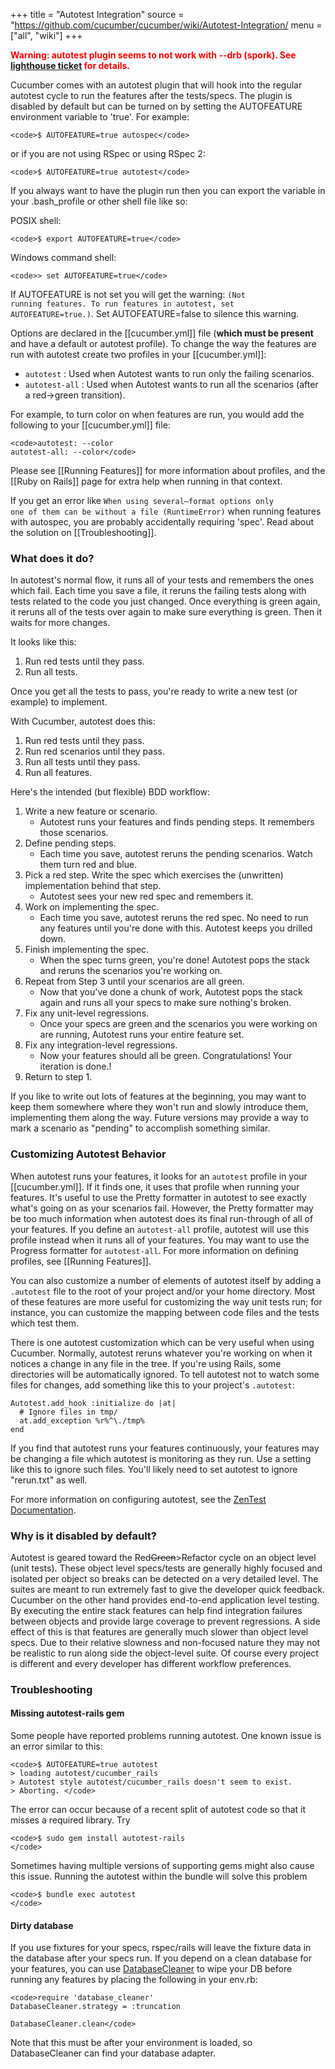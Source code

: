 +++
title = "Autotest Integration"
source = "https://github.com/cucumber/cucumber/wiki/Autotest-Integration/
menu = ["all", "wiki"]
+++

**<span style="color:red;">Warning: autotest plugin seems to not work with --drb (spork). See [lighthouse ticket](https://rspec.lighthouseapp.com/projects/16211-cucumber/tickets/365-cucumber-out-option-does-not-worj-with-drb) for details.</span>**

Cucumber comes with an autotest plugin that will hook into the regular autotest cycle to run the features after the tests/specs. The plugin is disabled by default but can be turned on by setting the AUTOFEATURE environment variable to 'true'. For example:

    <code>$ AUTOFEATURE=true autospec</code>

or if you are not using RSpec or using RSpec 2:

    <code>$ AUTOFEATURE=true autotest</code>

If you always want to have the plugin run then you can export the variable in your .bash\_profile or other shell file like so:

POSIX shell:

    <code>$ export AUTOFEATURE=true</code>

Windows command shell:

    <code>> set AUTOFEATURE=true</code>

If AUTOFEATURE is not set you will get the warning: <code>(Not running features. To run features in autotest, set AUTOFEATURE=true.)</code>. Set AUTOFEATURE=false to silence this warning.

Options are declared in the \[\[cucumber.yml\]\] file (<strong>which must be present</strong> and have a default or autotest profile). To change the way the features are run with autotest create two profiles in your \[\[cucumber.yml\]\]:

-   <code>autotest</code> : Used when Autotest wants to run only the failing scenarios.
-   <code>autotest-all</code> : Used when Autotest wants to run all the scenarios (after a red-&gt;green transition).

For example, to turn color on when features are run, you would add the following to your \[\[cucumber.yml\]\] file:

    <code>autotest: --color
    autotest-all: --color</code>

Please see \[\[Running Features\]\] for more information about profiles, and the \[\[Ruby on Rails\]\] page for extra help when running in that context.

If you get an error like <code>When using several—format options only one of them can be without a file (RuntimeError)</code> when running features with autospec, you are probably accidentally requiring 'spec'. Read about the solution on \[\[Troubleshooting\]\].

### What does it do?

In autotest's normal flow, it runs all of your tests and remembers the
ones which fail. Each time you save a file, it reruns the failing
tests along with tests related to the code you just changed. Once
everything is green again, it reruns all of the tests over again to
make sure everything is green. Then it waits for more changes.

It looks like this:

1.  Run red tests until they pass.
2.  Run all tests.

Once you get all the tests to pass, you're ready to write a new test (or example) to implement.

With Cucumber, autotest does this:

1.  Run red tests until they pass.
2.  Run red scenarios until they pass.
3.  Run all tests until they pass.
4.  Run all features.

Here's the intended (but flexible) BDD workflow:

1.  Write a new feature or scenario.
    -   Autotest runs your features and finds pending steps. It remembers those scenarios.
2.  Define pending steps.
    -   Each time you save, autotest reruns the pending scenarios. Watch them turn red and blue.
3.  Pick a red step. Write the spec which exercises the (unwritten) implementation behind that step.
    -   Autotest sees your new red spec and remembers it.
4.  Work on implementing the spec.
    -   Each time you save, autotest reruns the red spec. No need to run any features until you're done with this. Autotest keeps you drilled down.
5.  Finish implementing the spec.
    -   When the spec turns green, you're done! Autotest pops the stack and reruns the scenarios you're working on.
6.  Repeat from Step 3 until your scenarios are all green.
    -   Now that you've done a chunk of work, Autotest pops the stack again and runs all your specs to make sure nothing's broken.
7.  Fix any unit-level regressions.
    -   Once your specs are green and the scenarios you were working on are running, Autotest runs your entire feature set.
8.  Fix any integration-level regressions.
    -   Now your features should all be green. Congratulations! Your iteration is done.!
9.  Return to step 1.

If you like to write out lots of features at the beginning, you may want to keep them somewhere where they won't run and slowly introduce them, implementing them along the way. Future versions may provide a way to mark a scenario as "pending" to accomplish something similar.

### Customizing Autotest Behavior

When autotest runs your features, it looks for an `autotest` profile in your \[\[cucumber.yml\]\]. If it finds one, it uses that profile when running your features. It's useful to use the Pretty formatter in autotest to see exactly what's going on as your scenarios fail. However, the Pretty formatter may be too much information when autotest does its final run-through of all of your features. If you define an `autotest-all` profile, autotest will use this profile instead when it runs all of your features. You may want to use the Progress formatter for `autotest-all`. For more information on defining profiles, see \[\[Running Features\]\].

You can also customize a number of elements of autotest itself by adding a `.autotest` file to the root of your project and/or your home directory. Most of these features are more useful for customizing the way unit tests run; for instance, you can customize the mapping between code files and the tests which test them.

There is one autotest customization which can be very useful when using Cucumber. Normally, autotest reruns whatever you're working on when it notices a change in any file in the tree. If you're using Rails, some directories will be automatically ignored. To tell autotest not to watch some files for changes, add something like this to your project's `.autotest`:

    Autotest.add_hook :initialize do |at|
      # Ignore files in tmp/
      at.add_exception %r%^\./tmp%
    end

If you find that autotest runs your features continuously, your features may be changing a file which autotest is monitoring as they run. Use a setting like this to ignore such files. You'll likely need to set autotest to ignore "rerun.txt" as well.

For more information on configuring autotest, see the [ZenTest Documentation](http://zentest.rubyforge.org/ZenTest/).

### Why is it disabled by default?

Autotest is geared toward the Red~~<span style="text-align:right;">Green</span>~~&gt;Refactor cycle on an object level (unit tests). These object level specs/tests are generally highly focused and isolated per object so breaks can be detected on a very detailed level. The suites are meant to run extremely fast to give the developer quick feedback. Cucumber on the other hand provides end-to-end application level testing. By executing the entire stack features can help find integration failures between objects and provide large coverage to prevent regressions. A side effect of this is that features are generally much slower than object level specs. Due to their relative slowness and non-focused nature they may not be realistic to run along side the object-level suite. Of course every project is different and every developer has different workflow preferences.

### Troubleshooting

#### Missing autotest-rails gem

Some people have reported problems running autotest. One known issue is an error similar to this:

    <code>$ AUTOFEATURE=true autotest 
    > loading autotest/cucumber_rails
    > Autotest style autotest/cucumber_rails doesn't seem to exist.
    > Aborting. </code>

The error can occur because of a recent split of autotest code so that it misses a required library. Try

    <code>$ sudo gem install autotest-rails
    </code>

Sometimes having multiple versions of supporting gems might also cause this issue. Running the autotest within the bundle will solve this problem

    <code>$ bundle exec autotest
    </code>

#### Dirty database

If you use fixtures for your specs, rspec/rails will leave the fixture data in the database after your specs run. If you depend on a clean database for your features, you can use [DatabaseCleaner](http://github.com/bmabey/database_cleaner/tree/master) to wipe your DB before running any features by placing the following in your env.rb:

    <code>require 'database_cleaner'
    DatabaseCleaner.strategy = :truncation

    DatabaseCleaner.clean</code>

Note that this must be after your environment is loaded, so DatabaseCleaner can find your database adapter.
